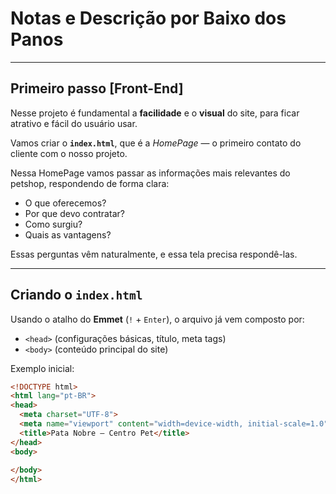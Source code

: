 # Notas e Descrição por Baixo dos Panos

---

## Primeiro passo [Front-End]  

Nesse projeto é fundamental a **facilidade** e o **visual** do site, para ficar atrativo e fácil do usuário usar.

Vamos criar o **`index.html`**, que é a *HomePage* — o primeiro contato do cliente com o nosso projeto.  

Nessa HomePage vamos passar as informações mais relevantes do petshop, respondendo de forma clara:

- O que oferecemos?
- Por que devo contratar?
- Como surgiu?
- Quais as vantagens?

Essas perguntas vêm naturalmente, e essa tela precisa respondê-las.

---

## Criando o `index.html`

Usando o atalho do **Emmet** (`!` + `Enter`), o arquivo já vem composto por:

- `<head>` (configurações básicas, título, meta tags)
- `<body>` (conteúdo principal do site)

Exemplo inicial:

```html
<!DOCTYPE html>
<html lang="pt-BR">
<head>
  <meta charset="UTF-8">
  <meta name="viewport" content="width=device-width, initial-scale=1.0">
  <title>Pata Nobre – Centro Pet</title>
</head>
<body>
  
</body>
</html>


